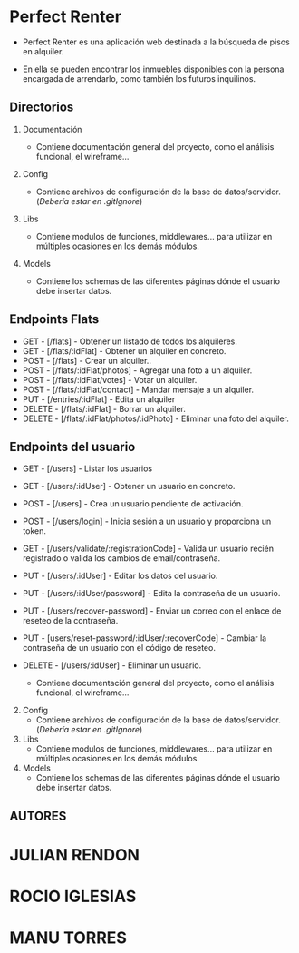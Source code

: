 # Perfect Renter

- Perfect Renter es una aplicación web destinada a la búsqueda de pisos en
  alquiler.

- En ella se pueden encontrar los inmuebles disponibles con la persona encargada
  de arrendarlo, como también los futuros inquilinos.

## Directorios

1. Documentación

   - Contiene documentación general del proyecto, como el análisis funcional, el wireframe...

2. Config

   - Contiene archivos de configuración de la base de datos/servidor. (_Debería estar en .gitIgnore_)

3. Libs

   - Contiene modulos de funciones, middlewares... para utilizar en múltiples ocasiones en los demás módulos.

4. Models
   - Contiene los schemas de las diferentes páginas dónde el usuario debe insertar datos.

## Endpoints Flats

- GET - [/flats] - Obtener un listado de todos los alquileres.
- GET - [/flats/:idFlat] - Obtener un alquiler en concreto.
- POST - [/flats] - Crear un alquiler..
- POST - [/flats/:idFlat/photos] - Agregar una foto a un alquiler.
- POST - [/flats/:idFlat/votes] - Votar un alquiler.
- POST - [/flats/:idFlat/contact] - Mandar mensaje a un alquiler.
- PUT - [/entries/:idFlat] - Edita un alquiler
- DELETE - [/flats/:idFlat] - Borrar un alquiler.
- DELETE - [/flats/:idFlat/photos/:idPhoto] - Eliminar una foto del alquiler.

## Endpoints del usuario

- GET - [/users] - Listar los usuarios
- GET - [/users/:idUser] - Obtener un usuario en concreto.
- POST - [/users] - Crea un usuario pendiente de activación.
- POST - [/users/login] - Inicia sesión a un usuario y proporciona un token.
- GET - [/users/validate/:registrationCode] - Valida un usuario recién registrado o valida los cambios de email/contraseña.
- PUT - [/users/:idUser] - Editar los datos del usuario.
- PUT - [/users/:idUser/password] - Edita la contraseña de un usuario.
- PUT - [/users/recover-password] - Enviar un correo con el enlace de reseteo de la contraseña.
- PUT - [users/reset-password/:idUser/:recoverCode] - Cambiar la contraseña de un usuario con el código de reseteo.
- DELETE - [/users/:idUser] - Eliminar un usuario.

  - Contiene documentación general del proyecto, como el análisis funcional, el wireframe...

2. Config
   - Contiene archivos de configuración de la base de datos/servidor. (_Debería estar en .gitIgnore_)
3. Libs
   - Contiene modulos de funciones, middlewares... para utilizar en múltiples ocasiones en los demás módulos.
4. Models
   - Contiene los schemas de las diferentes páginas dónde el usuario debe insertar datos.

## AUTORES

# JULIAN RENDON

# ROCIO IGLESIAS

# MANU TORRES

